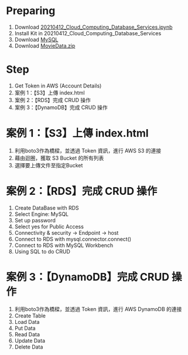 # Preparing 
1. Download [20210412_Cloud_Computing_Database_Services.ipynb](https://github.com/sefx5ever/SCU_Cloud_Computing_with_Fintech/blob/main/20210412_Cloud_Computing_Database_Services.ipynb)
2. Install Kit in 20210412_Cloud_Computing_Database_Services
3. Download [MySQL](https://dev.mysql.com/downloads/file/?id=503267)
4. Download [MovieData.zip](https://docs.aws.amazon.com/zh_tw/amazondynamodb/latest/developerguide/GettingStarted.Python.02.html)

# Step
1. Get Token in AWS (Account Details)
2. 案例 1：【S3】上傳 index.html
3. 案例 2：【RDS】完成 CRUD 操作
4. 案例 3：【DynamoDB】完成 CRUD 操作

# 案例 1：【S3】上傳 index.html
1. 利用boto3作為橋樑，並透過 Token 資訊，進行 AWS S3 的連接
2. 藉由迴圈，獲取 S3 Bucket 的所有列表
3. 選擇要上傳文件至指定Bucket

# 案例 2：【RDS】完成 CRUD 操作
1. Create DataBase with RDS
2. Select Engine: MySQL
3. Set up password
4. Select yes for Public Access
5. Connectivity & security -> Endpoint -> host
6. Connect to RDS with mysql.connector.connect()
7. Connect to RDS with MySQL Workbench
8. Using SQL to do CRUD

# 案例 3：【DynamoDB】完成 CRUD 操作
1. 利用boto3作為橋樑，並透過 Token 資訊，進行 AWS DynamoDB 的連接
2. Create Table
3. Load Data
4. Put Data
5. Read Data
6. Update Data
7. Delete Data
